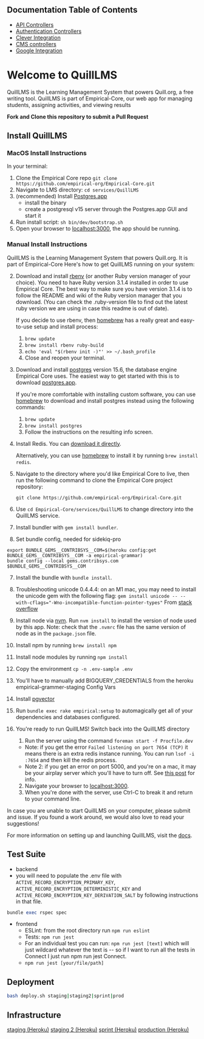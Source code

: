 ## Documentation Table of Contents

- [API Controllers](https://github.com/empirical-org/Empirical-Core/blob/develop/app/controllers/api/README.md)
- [Authentication Controllers](https://github.com/empirical-org/Empirical-Core/blob/develop/app/controllers/auth/README.md)
- [Clever Integration](https://github.com/empirical-org/Empirical-Core/blob/develop/app/services/clever_integration/README.md)
- [CMS controllers](https://github.com/empirical-org/Empirical-Core/blob/develop/app/controllers/cms/README.md)
- [Google Integration](https://github.com/empirical-org/Empirical-Core/blob/develop/app/services/google_integration/README.md)

# Welcome to QuillLMS

QuillLMS is the Learning Management System that powers Quill.org, a free writing tool. QuillLMS is part of Empirical-Core, our web app for managing students, assigning activities, and viewing results

**Fork and Clone this repository to submit a Pull Request**

## Install QuillLMS

### MacOS Install Instructions

In your terminal:

1. Clone the Empirical Core repo `git clone https://github.com/empirical-org/Empirical-Core.git`
2. Navigate to LMS directory: `cd services/QuillLMS`
3. (recommended) Install [Postgres.app](https://postgresapp.com/) 
   - install the binary
   - create a postgresql v15 server through the Postgres.app GUI and start it
4. Run install script: `sh bin/dev/bootstrap.sh`
5. Open your browser to [localhost:3000](http://localhost:3000), the app should be running.

### Manual Install Instructions

QuillLMS is the Learning Management System that powers Quill.org. It is part of Empirical-Core Here's how to get QuillLMS running on your system:

2. Download and install [rbenv](https://github.com/sstephenson/rbenv) (or another Ruby version manager of your choice). You need to have Ruby version 3.1.4 installed in order to use Empirical Core. The best way to make sure you have version 3.1.4 is to follow the README and wiki of the Ruby version manager that you download. (You can check the .ruby-version file to find out the latest ruby version we are using in case this readme is out of date).

   If you decide to use rbenv, then [homebrew](http://brew.sh/) has a really great and easy-to-use setup and install process:

   1. `brew update`
   2. `brew install rbenv ruby-build`
   3. `echo 'eval "$(rbenv init -)"' >> ~/.bash_profile`
   4. Close and reopen your terminal.

2. Download and install [postgres](http://www.postgresql.org/) version 15.6, the database engine Empirical Core uses. The easiest way to get started with this is to download [postgres.app](http://postgresapp.com/).

   If you're more comfortable with installing custom software, you can use [homebrew](http://brew.sh/) to download and install postgres instead using the following commands:

   1. `brew update`
   2. `brew install postgres`
   3. Follow the instructions on the resulting info screen.

3. Install Redis. You can [download it directly](http://redis.io/download).

   Alternatively, you can use [homebrew](http://brew.sh/) to install it by running `brew install redis`.

4. Navigate to the directory where you'd like Empirical Core to live, then run the following command to clone the Empirical Core project repository:

   `git clone https://github.com/empirical-org/Empirical-Core.git`

5. Use `cd Empirical-Core/services/QuillLMS` to change directory into the QuillLMS service.

6. Install bundler with `gem install bundler`.

7. Set bundle config, needed for sidekiq-pro
```
export BUNDLE_GEMS__CONTRIBSYS__COM=$(heroku config:get BUNDLE_GEMS__CONTRIBSYS__COM -a empirical-grammar)
bundle config --local gems.contribsys.com $BUNDLE_GEMS__CONTRIBSYS__COM
```


7. Install the bundle with `bundle install`.

8. Troubleshooting unicode 0.4.4.4: on an M1 mac, you may need to install the unicode gem with the following flag: 
`gem install unicode -- --with-cflags="-Wno-incompatible-function-pointer-types"` 
From [stack overflow](https://stackoverflow.com/questions/78129921/gemextbuilderror-error-failed-to-build-gem-native-extension-unicode-c1058)

8. Install node via [nvm](https://github.com/creationix/nvm#installation). Run `nvm install` to install the version of node used by this app.
Note: check that the `.nvmrc` file has the same version of node as in the `package.json` file. 

9. Install npm by running `brew install npm`

10. Install node modules by running `npm install`

10. Copy the environment `cp -n .env-sample .env`

11. You'll have to manually add BIGQUERY_CREDENTIALS from the heroku empirical-grammer-staging Config Vars

12. Install [pgvector](https://github.com/pgvector/pgvector?tab=readme-ov-file#installation-notes---linux-and-mac)
11. Run `bundle exec rake empirical:setup` to automagically get all of your dependencies and databases configured.

13. You're ready to run QuillLMS! Switch back into the QuillLMS directory 

    1. Run the server using the command `foreman start -f Procfile.dev`
      - Note: if you get the error `Failed listening on port 7654 (TCP)` it means there is an extra redis instance running. You can run `lsof -i :7654` and then kill the redis process. 
      - Note 2: if you get an error on port 5000, and you're on a mac, it may be your airplay server which you'll have to turn off. See [this post](https://nono.ma/port-5000-used-by-control-center-in-macos-controlce) for info. 
    2. Navigate your browser to [localhost:3000](http://localhost:3000).
    3. When you're done with the server, use Ctrl-C to break it and return to your command line.

In case you are unable to start QuillLMS on your computer, please submit and issue. If you found a work around, we would also love to read your suggestions!

For more information on setting up and launching QuillLMS, visit the [docs](https://docs.quill.org/misc/setting_up.html).

## Test Suite

- backend
- you will need to populate the .env file with `ACTIVE_RECORD_ENCRYPTION_PRIMARY_KEY`, 
`ACTIVE_RECORD_ENCRYPTION_DETERMINISTIC_KEY` and `ACTIVE_RECORD_ENCRYPTION_KEY_DERIVATION_SALT` by following instructions in that file. 

```ruby
bundle exec rspec spec
```

- frontend
  - ESLint: from the root directory run `npm run eslint`
  - Tests: `npm run jest`
   - For an individual test you can run: `npm run jest [text]` which will just wildcard whatever the text is -- so if I want to run all the tests in Connect I just run npm run jest Connect.
   - `npm run jest [your/file/path]`

## Deployment

```bash
bash deploy.sh staging|staging2|sprint|prod
```

## Infrastructure

[staging (Heroku)](https://dashboard.heroku.com/apps/empirical-grammar-staging)
[staging 2 (Heroku)](https://dashboard.heroku.com/apps/empirical-grammar-staging2)
[sprint (Heroku)](https://dashboard.heroku.com/apps/quill-lms-sprint)
[production (Heroku)](https://dashboard.heroku.com/apps/empirical-grammar)
